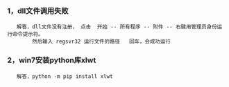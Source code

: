 ### 1，dll文件调用失败
       解答，dll文件没有注册， 点击  开始 -- 所有程序 -- 附件 -- 右键用管理员身份运行命令提示符。
            然后输入 regsvr32 运行文件的路径   回车，会成功运行
### 2，win7安装python库xlwt
       解答，python -m pip install xlwt
